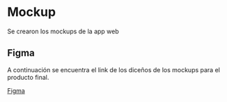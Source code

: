 # Mockup
 
 Se crearon los mockups de la app web 

 ## Figma

 A continuación se encuentra el link de los diceños de los mockups para el producto final.

 [Figma](https://www.figma.com/design/PNRT9Jr96PUiuJZiao52li/Easy-mockup-(Update-1.01)-(Copy)?node-id=201-251&t=vIPcOcNI5RWaBxwj-0)

